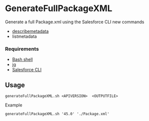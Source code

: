 # GenerateFullPackageXML

Generate a full Package.xml using the Salesforce CLI new commands 

* [describemetadata](https://developer.salesforce.com/docs/atlas.en-us.sfdx_cli_reference.meta/sfdx_cli_reference/cli_reference_force_mdapi.htm)
* listmetadata



### Requirements 

* [Bash shell](https://fr.wikipedia.org/wiki/Bourne-Again_shell)
* [jq](https://stedolan.github.io/jq/)
* [Salesforce CLI](https://developer.salesforce.com/tools/sfdxcli) 


## Usage 

    generateFullPackageXML.sh <APIVERSION>  <OUTPUTFILE>
  
  
 Example 
 
    generateFullPackageXML.sh '45.0' './Package.xml'
